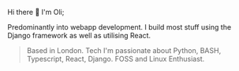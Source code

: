 Hi there 👋 I'm Oli; 


Predominantly into webapp development. I build most stuff using the Django framework as well as utilising React.

> Based in London.
> Tech I'm passionate about Python, BASH, Typescript, React, Django.
> FOSS and Linux Enthusiast.
